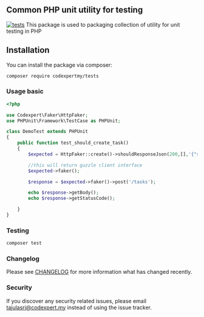 ## Common PHP unit utility for testing
[![tests](https://github.com/codexpertmy/tests/actions/workflows/tests.yml/badge.svg)](https://github.com/codexpertmy/tests/actions/workflows/tests.yml)
This package is used to packaging collection of utility for unit testing in PHP

## Installation

You can install the package via composer:

```bash
composer require codexpertmy/tests 
```

### Usage basic

```php
<?php 

use Codexpert\Faker\HttpFaker;
use PHPUnit\Framework\TestCase as PHPUnit;

class DemoTest extends PHPUnit 
{
    public function test_should_create_task()
    {   
        $expected = HttpFaker::create()->shouldResponseJson(200,[],'{"status":200,"data":{}}');

        //this will return guzzle client interface
        $expected->faker();

        $response = $expected->faker()->post('/tasks');

        echo $response->getBody();
        echo $response->getStatusCode();

    }  
}

```


### Testing

```bash
composer test
```

### Changelog

Please see [CHANGELOG](CHANGELOG.md) for more information what has changed recently.


### Security

If you discover any security related issues, please email tajulasri@codexpert.my instead of using the issue tracker.

